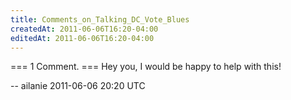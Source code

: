 ```yaml
---
title: Comments_on_Talking_DC_Vote_Blues
createdAt: 2011-06-06T16:20-04:00
editedAt: 2011-06-06T16:20-04:00
---
```


=== 1 Comment. ===
Hey you, I would be happy to help with this!

-- ailanie 2011-06-06 20:20 UTC


